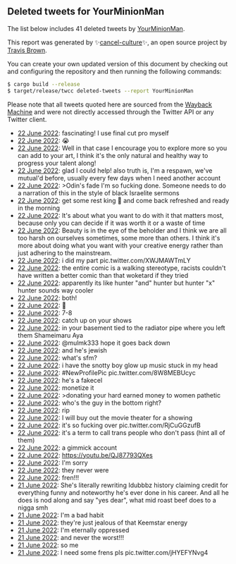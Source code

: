 ## Deleted tweets for YourMinionMan

The list below includes 41 deleted tweets by
[YourMinionMan](https://twitter.com/YourMinionMan).



This report was generated by ✨[cancel-culture](https://github.com/travisbrown/cancel-culture)✨,
an open source project by [Travis Brown](https://twitter.com/travisbrown).

You can create your own updated version of this document by checking out and configuring the
repository and then running the following commands:

```bash
$ cargo build --release
$ target/release/twcc deleted-tweets --report YourMinionMan
```

Please note that all tweets quoted here are sourced from the
[Wayback Machine](https://web.archive.org) and were not directly accessed through the Twitter API or
any Twitter client.

* [22 June 2022](https://web.archive.org/web/20220622081730/https://twitter.com/YourMinionMan/status/1539522754206048256): fascinating! I use final cut pro myself <!--1539522754206048256-->
* [22 June 2022](https://web.archive.org/web/20220622065852/https://twitter.com/YourMinionMan/status/1539502922542723074): 😭 <!--1539502922542723074-->
* [22 June 2022](https://web.archive.org/web/20220622071414/https://twitter.com/YourMinionMan/status/1539498896841314304): Well in that case I encourage you to explore more so you can add to your art, I think it's the only natural and healthy way to progress your talent along! <!--1539498896841314304-->
* [22 June 2022](https://web.archive.org/web/20220622065012/https://twitter.com/YourMinionMan/status/1539496812486070273): glad I could help! also truth is, I'm a respawn, we've mutual'd before, usually every few days when I need another account <!--1539498347370717184-->
* [22 June 2022](https://web.archive.org/web/20220622080409/https://twitter.com/YourMinionMan/status/1539498041488470017): >Odin's fade I'm so fucking done. Someone needs to do a narration of this in the style of black Israelite sermons <!--1539498041488470017-->
* [22 June 2022](https://web.archive.org/web/20220622063822/https://twitter.com/YourMinionMan/status/1539497823116283904): get some rest king 👑 and come back refreshed and ready in the morning <!--1539497823116283904-->
* [22 June 2022](https://web.archive.org/web/20220622071119/https://twitter.com/YourMinionMan/status/1539497558036209664): It's about what you want to do with it that matters most, because only you can decide if it was worth it or a waste of time <!--1539497778174304256-->
* [22 June 2022](https://web.archive.org/web/20220622071119/https://twitter.com/YourMinionMan/status/1539497558036209664): Beauty is in the eye of the beholder and I think we are all too harsh on ourselves sometimes, some more than others. I think it's more about doing what you want with your creative energy rather than just adhering to the mainstream. <!--1539497558036209664-->
* [22 June 2022](https://web.archive.org/web/20220622065012/https://twitter.com/YourMinionMan/status/1539496812486070273): i did my part pic.twitter.com/XWJMAWTmLY <!--1539496812486070273-->
* [22 June 2022](https://web.archive.org/web/20220622080409/https://twitter.com/YourMinionMan/status/1539498041488470017): the entire comic is a walking stereotype, racists couldn't have written a better comic than that woketard if they tried <!--1539495931485118464-->
* [22 June 2022](https://web.archive.org/web/20220622074731/https://twitter.com/YourMinionMan/status/1539495644502425600): apparently its like hunter "and" hunter but hunter "x" hunter sounds way cooler <!--1539495644502425600-->
* [22 June 2022](https://web.archive.org/web/20220622062607/https://twitter.com/YourMinionMan/status/1539494603832688640): both! <!--1539494603832688640-->
* [22 June 2022](https://web.archive.org/web/20220622064339/https://twitter.com/YourMinionMan/status/1539494519019753478): 🍞 <!--1539494519019753478-->
* [22 June 2022](https://web.archive.org/web/20220622063541/https://twitter.com/YourMinionMan/status/1539494320117383175): 7-8 <!--1539494320117383175-->
* [22 June 2022](https://web.archive.org/web/20220622062721/https://twitter.com/YourMinionMan/status/1539494212315426816): catch up on your shows <!--1539494212315426816-->
* [22 June 2022](https://web.archive.org/web/20220622064327/https://twitter.com/YourMinionMan/status/1539494139456212993): in your basement tied to the radiator pipe where you left them Shameimaru Aya <!--1539494139456212993-->
* [22 June 2022](https://web.archive.org/web/20220622061757/https://twitter.com/YourMinionMan/status/1539492871702663168): @mulmk333 hope it goes back down <!--1539492871702663168-->
* [22 June 2022](https://web.archive.org/web/20220622084113/https://twitter.com/YourMinionMan/status/1539492625647927297): and he's jewish <!--1539492625647927297-->
* [22 June 2022](https://web.archive.org/web/20220622061658/https://twitter.com/YourMinionMan/status/1539492434257641474): what's sfm? <!--1539492434257641474-->
* [22 June 2022](https://web.archive.org/web/20220622062348/https://twitter.com/YourMinionMan/status/1539492277373980672): i have the snotty boy glow up music stuck in my head <!--1539492277373980672-->
* [22 June 2022](https://web.archive.org/web/20220622061625/https://twitter.com/YourMinionMan/status/1539492129335939073): #NewProfilePic  pic.twitter.com/8W8MEBUcyc <!--1539492129335939073-->
* [22 June 2022](https://web.archive.org/web/20220622061445/https://twitter.com/YourMinionMan/status/1539491840801402881): he's a fakecel <!--1539491840801402881-->
* [22 June 2022](https://web.archive.org/web/20220622061133/https://twitter.com/YourMinionMan/status/1539491116239572992): monetize it <!--1539491116239572992-->
* [22 June 2022](https://web.archive.org/web/20220622074022/https://twitter.com/YourMinionMan/status/1539490045224050688): >donating your hard earned money to women pathetic <!--1539490045224050688-->
* [22 June 2022](https://web.archive.org/web/20220622043208/https://twitter.com/YourMinionMan/status/1539466061137039361): who's the guy in the bottom right? <!--1539466061137039361-->
* [22 June 2022](https://web.archive.org/web/20220622050730/https://twitter.com/YourMinionMan/status/1539465087328538625): rip <!--1539465087328538625-->
* [22 June 2022](https://web.archive.org/web/20220622043821/https://twitter.com/YourMinionMan/status/1539465027643531267): I will buy out the movie theater for a showing <!--1539465027643531267-->
* [22 June 2022](https://web.archive.org/web/20220622042938/https://twitter.com/YourMinionMan/status/1539464592912355328): it's so fucking over pic.twitter.com/RjCuGGzufB <!--1539464592912355328-->
* [22 June 2022](https://web.archive.org/web/20220622014553/https://twitter.com/YourMinionMan/status/1539424280869359616): it's a term to call trans people who don't pass (hint all of them) <!--1539424280869359616-->
* [22 June 2022](https://web.archive.org/web/20220622014512/https://twitter.com/YourMinionMan/status/1539424093933408256): a gimmick account <!--1539424093933408256-->
* [22 June 2022](https://web.archive.org/web/20220622023301/https://twitter.com/YourMinionMan/status/1539422450513068034): https://youtu.be/QJ87793QXes <!--1539422450513068034-->
* [22 June 2022](https://web.archive.org/web/20220622015231/https://twitter.com/YourMinionMan/status/1539419917446918144): I'm sorry <!--1539419917446918144-->
* [22 June 2022](https://web.archive.org/web/20220622012258/https://twitter.com/YourMinionMan/status/1539418531090968576): they never were <!--1539418531090968576-->
* [22 June 2022](https://web.archive.org/web/20220622011529/https://twitter.com/YourMinionMan/status/1539414177818636288): fren!!! <!--1539414177818636288-->
* [21 June 2022](https://web.archive.org/web/20220621223515/https://twitter.com/YourMinionMan/status/1539375601705881600): She's literally rewriting Idubbbz history claiming credit for everything funny and noteworthy he's ever done in his career. And all he does is nod along and say "yes dear", what mid roast beef does to a nigga smh <!--1539375601705881600-->
* [21 June 2022](https://web.archive.org/web/20220621220106/https://twitter.com/YourMinionMan/status/1539367692330668032): I'm a bad habit <!--1539367692330668032-->
* [21 June 2022](https://web.archive.org/web/20220621212824/https://twitter.com/YourMinionMan/status/1539359528298221569): they're just jealous of that Keemstar energy <!--1539359528298221569-->
* [21 June 2022](https://web.archive.org/web/20220621212637/https://twitter.com/YourMinionMan/status/1539358963690483712): I'm eternally oppressed <!--1539358963690483712-->
* [21 June 2022](https://web.archive.org/web/20220621205113/https://twitter.com/YourMinionMan/status/1539349991839281152): and never the worst!!! <!--1539349991839281152-->
* [21 June 2022](https://web.archive.org/web/20220621205042/https://twitter.com/YourMinionMan/status/1539349922113126400): so me <!--1539349922113126400-->
* [21 June 2022](https://web.archive.org/web/20220621203757/https://twitter.com/YourMinionMan/status/1539346722324742145): I need some frens pls pic.twitter.com/jHYEFYNvg4 <!--1539346722324742145-->
